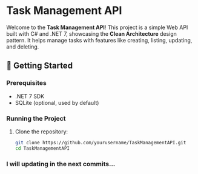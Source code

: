 # Task Management API

Welcome to the **Task Management API**! This project is a simple Web API built with C# and .NET 7, showcasing the **Clean Architecture** design pattern. It helps manage tasks with features like creating, listing, updating, and deleting.

## 🚀 Getting Started

### Prerequisites
- .NET 7 SDK
- SQLite (optional, used by default)

### Running the Project
1. Clone the repository:
   ```bash
   git clone https://github.com/yourusername/TaskManagementAPI.git
   cd TaskManagementAPI

### I will updating in the next commits...